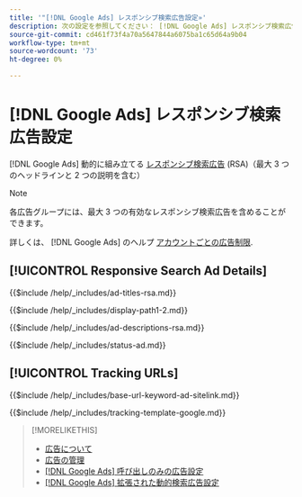 ```yaml
---
title: '"[!DNL Google Ads] レスポンシブ検索広告設定»'
description: 次の設定を参照してください： [!DNL Google Ads] レスポンシブ検索広告。
source-git-commit: cd461f73f4a70a5647844a6075ba1c65d64a9b04
workflow-type: tm+mt
source-wordcount: '73'
ht-degree: 0%

---
```


# [!DNL Google Ads] レスポンシブ検索広告設定

[!DNL Google Ads] 動的に組み立てる [レスポンシブ検索広告](https://support.google.com/google-ads/answer/7684791?hl=en) (RSA)（最大 3 つのヘッドラインと 2 つの説明を含む）

>[!NOTE]
>
>各広告グループには、最大 3 つの有効なレスポンシブ検索広告を含めることができます。

詳しくは、 [!DNL Google Ads] のヘルプ [アカウントごとの広告制限](https://support.google.com/google-ads/answer/6372658?hl=en).

## [!UICONTROL Responsive Search Ad Details]

<!-- **[!UICONTROL Ad Titles]:** -->

{{$include /help/_includes/ad-titles-rsa.md}}

<!-- **[!UICONTROL Display Path 1]**, **[!UICONTROL Display Path 2]:** -->

{{$include /help/_includes/display-path1-2.md}}

<!-- **[!UICONTROL Ad Descriptions]:** -->

{{$include /help/_includes/ad-descriptions-rsa.md}}

<!-- **[!UICONTROL Status]:** -->

{{$include /help/_includes/status-ad.md}}

## [!UICONTROL Tracking URLs]

<!-- **[!UICONTROL Base URl]:** -->

{{$include /help/_includes/base-url-keyword-ad-sitelink.md}}

<!-- **[!UICONTROL Tracking Template]:** -->

{{$include /help/_includes/tracking-template-google.md}}

>[!MORELIKETHIS]
>
>* [広告について](ad-about.md)
>* [広告の管理](ad-manage.md)
>* [[!DNL Google Ads] 呼び出しのみの広告設定](ad-settings-google-call.md)
>* [[!DNL Google Ads] 拡張された動的検索広告設定](ad-settings-google-dsa.md)

